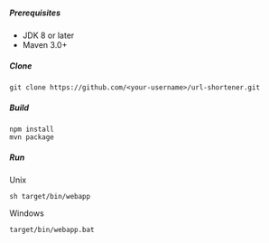 ##### Prerequisites
* JDK 8 or later
* Maven 3.0+

##### Clone
```
git clone https://github.com/<your-username>/url-shortener.git
```
##### Build
```
npm install
mvn package
```
##### Run
Unix
```
sh target/bin/webapp
```
Windows
```
target/bin/webapp.bat
```